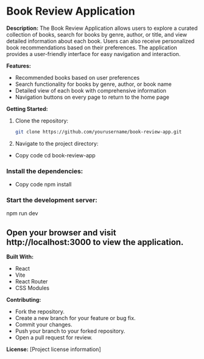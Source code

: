 # Book Review Application

**Description:**
The Book Review Application allows users to explore a curated collection of books, search for books by genre, author, or title, and view detailed information about each book. Users can also receive personalized book recommendations based on their preferences. The application provides a user-friendly interface for easy navigation and interaction.

**Features:**
- Recommended books based on user preferences
- Search functionality for books by genre, author, or book name
- Detailed view of each book with comprehensive information
- Navigation buttons on every page to return to the home page

**Getting Started:**
1. Clone the repository:  
   ```bash
   git clone https://github.com/yourusername/book-review-app.git
2. Navigate to the project directory:

- Copy code
    cd book-review-app
### Install the dependencies:
- Copy code
    npm install
### Start the development server:
   npm run dev

   
## Open your browser and visit http://localhost:3000 to view the application.


**Built With:**
- React
- Vite
- React Router
- CSS Modules

**Contributing:**
- Fork the repository.
- Create a new branch for your feature or bug fix.
- Commit your changes.
- Push your branch to your forked repository.
- Open a pull request for review.

**License:**
[Project license information]
